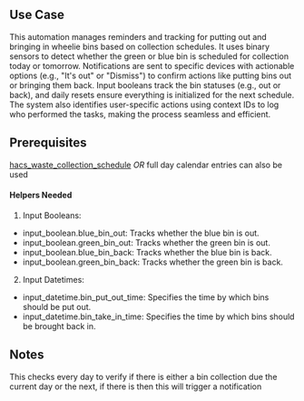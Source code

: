 ## Use Case

This automation manages reminders and tracking for putting out and bringing in wheelie bins based on collection schedules. It uses binary sensors to detect whether the green or blue bin is scheduled for collection today or tomorrow. Notifications are sent to specific devices with actionable options (e.g., "It's out" or "Dismiss") to confirm actions like putting bins out or bringing them back. Input booleans track the bin statuses (e.g., out or back), and daily resets ensure everything is initialized for the next schedule. The system also identifies user-specific actions using context IDs to log who performed the tasks, making the process seamless and efficient.


## Prerequisites 

 [hacs_waste_collection_schedule](https://github.com/mampfes/hacs_waste_collection_schedule) *OR* full day calendar entries can also be used

#### Helpers Needed
1. Input Booleans:
- input_boolean.blue_bin_out: Tracks whether the blue bin is out.
- input_boolean.green_bin_out: Tracks whether the green bin is out.
- input_boolean.blue_bin_back: Tracks whether the blue bin is back.
- input_boolean.green_bin_back: Tracks whether the green bin is back.

2. Input Datetimes:

- input_datetime.bin_put_out_time: Specifies the time by which bins should be put out.
- input_datetime.bin_take_in_time: Specifies the time by which bins should be brought back in.

## Notes 

This checks every day to verify if there is either a bin collection due the current day or the next, if there is then this will trigger a notification 
